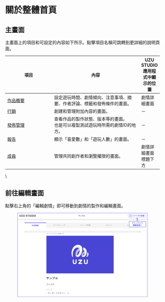 # 關於整體首頁

## 主畫面

主畫面上的項目和可設定的內容如下所示。點擊項目名稱可跳轉到更詳細的說明頁面。

<table><thead><tr><th width="163.33333333333331">項目</th><th width="323">內容</th><th>UZU STUDIO應用程式中顯示的位置</th></tr></thead><tbody><tr><td><a href="overview/">作品概要</a></td><td>設定遊玩時間、劇情傾向、注意事項、摘要、作者評論、標籤和發佈條件的畫面。</td><td>劇情詳細畫面</td></tr><tr><td><a href="marketing.md">行銷</a></td><td>創建和管理附加內容的畫面。</td><td>－</td></tr><tr><td><a href="release.md">發佈管理</a></td><td>查看作品的製作狀態、版本等的畫面。<br>也是可以複製測試遊玩時所需的劇情ID的地方。</td><td>－</td></tr><tr><td><a href="report.md">報告</a></td><td>顯示「喜愛數」和「遊玩人數」的畫面。</td><td>－</td></tr><tr><td><a href="author.md">成員</a>　</td><td>管理共同創作者和瀏覽權限的畫面。</td><td>劇情詳細畫面標題下方</td></tr></tbody></table>

\

## 前往編輯畫面

點擊右上角的「編輯劇情」即可移動到劇情的製作和編輯畫面。

<figure><img src="../.gitbook/assets/image (98).png" alt=""><figcaption></figcaption></figure>
